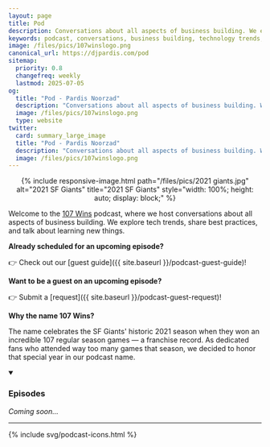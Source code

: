 ```yaml
---
layout: page
title: Pod
description: Conversations about all aspects of business building. We explore tech trends, share best practices, and talk about learning new things.
keywords: podcast, conversations, business building, technology trends, best practices, events, learning, entrepreneurship, pardis noorzad
image: /files/pics/107winslogo.png
canonical_url: https://djpardis.com/pod
sitemap:
  priority: 0.8
  changefreq: weekly
  lastmod: 2025-07-05
og:
  title: "Pod - Pardis Noorzad"
  description: "Conversations about all aspects of business building. We explore tech trends, share best practices, and talk about learning new things."
  image: /files/pics/107winslogo.png
  type: website
twitter:
  card: summary_large_image
  title: "Pod - Pardis Noorzad"
  description: "Conversations about all aspects of business building. We explore tech trends, share best practices, and talk about learning new things."
  image: /files/pics/107winslogo.png
---
```


<div style="margin: 0 auto; max-width: min(500px, 100%); text-align: center;">
    {% include responsive-image.html 
       path="/files/pics/2021 giants.jpg" 
       alt="2021 SF Giants" 
       title="2021 SF Giants" 
       style="width: 100%; height: auto; display: block;" %}
</div>

Welcome to the [<span class="wiggly-underline">107 Wins</span>](https://107wins.club) podcast, where we host conversations about all aspects of business building. We explore tech trends, share best practices, and talk about learning new things.

**Already scheduled for an upcoming episode?** 

👉 Check out our [guest guide]({{ site.baseurl }}/podcast-guest-guide)!

**Want to be a guest on an upcoming episode?** 

👉 Submit a [request]({{ site.baseurl }}/podcast-guest-request)!

**Why the name <span class="wiggly-underline">107 Wins</span>?** 

The name celebrates the SF Giants' historic 2021 season when they won an incredible 107 regular season games — a franchise record. As dedicated fans who attended way too many games that season, we decided to honor that special year in our podcast name.

<details class="collapsible-section" markdown="1" open>
<summary><h3>Episodes</h3></summary>

*Coming soon...*

<!-- Example format for future episodes:
[July 15, 2025] *[Episode 1: Title of Episode]({{ site.baseurl }}/pod/episode1)*  
[July 30, 2025] *[Episode 2: Title of Episode]({{ site.baseurl }}/pod/episode2)*  
-->

---

<div class="podcast-social-grid">
  {% include svg/podcast-icons.html %}
</div>

</details>
